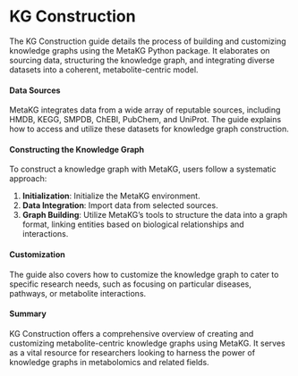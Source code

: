 # KG Construction

The KG Construction guide details the process of building and customizing knowledge graphs using the MetaKG Python package. It elaborates on sourcing data, structuring the knowledge graph, and integrating diverse datasets into a coherent, metabolite-centric model.

#### Data Sources

MetaKG integrates data from a wide array of reputable sources, including HMDB, KEGG, SMPDB, ChEBI, PubChem, and UniProt. The guide explains how to access and utilize these datasets for knowledge graph construction.

#### Constructing the Knowledge Graph

To construct a knowledge graph with MetaKG, users follow a systematic approach:

1. **Initialization**: Initialize the MetaKG environment.
2. **Data Integration**: Import data from selected sources.
3. **Graph Building**: Utilize MetaKG’s tools to structure the data into a graph format, linking entities based on biological relationships and interactions.

#### Customization

The guide also covers how to customize the knowledge graph to cater to specific research needs, such as focusing on particular diseases, pathways, or metabolite interactions.

#### Summary

KG Construction offers a comprehensive overview of creating and customizing metabolite-centric knowledge graphs using MetaKG. It serves as a vital resource for researchers looking to harness the power of knowledge graphs in metabolomics and related fields.